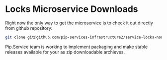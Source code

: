 # Locks Microservice Downloads

Right now the only way to get the microservice is to check it out directly from github repository:

```bash
git clone git@github.com/pip-services-infrastructure2/service-locks-node.git
```

Pip.Service team is working to implement packaging and make stable releases available for your 
as zip downloadable archieves.
